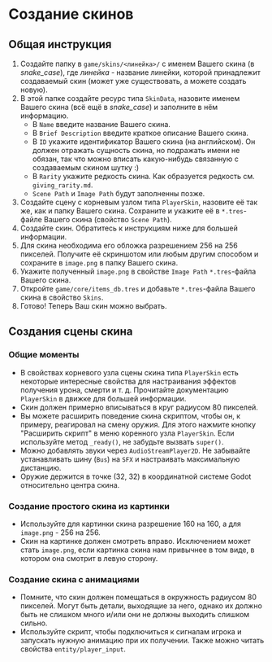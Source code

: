 # Создание скинов

## Общая инструкция

1. Создайте папку в `game/skins/<линейка>/` с именем Вашего скина (в *snake_case*), где *линейка* - название линейки, которой принадлежит создаваемый скин (может уже существовать, а можете создать новую).
2. В этой папке создайте ресурс типа `SkinData`, назовите именем Вашего скина (всё ещё в *snake_case*) и заполните в нём информацию.
    - В `Name` введите название Вашего скина.
    - В `Brief Description` введите краткое описание Вашего скина.
    - В `ID` укажите идентификатор Вашего скина (на английском). Он должен отражать сущность скина, но подражать имени не обязан, так что можно вписать какую-нибудь связанную с создаваемым скином шутку :)
    - В `Rarity` укажите редкость скина. Как образуется редкость см. `giving_rarity.md`.
    - `Scene Path` и `Image Path` будут заполненны позже.
3. Создайте сцену с корневым узлом типа `PlayerSkin`, назовите её так же, как и папку Вашего скина. Сохраните и укажите её в `*.tres`-файле Вашего скина (свойство `Scene Path`).
4. Создайте скин. Обратитесь к инструкциям ниже для большей информации.
5. Для скина необходима его обложка разрешением 256 на 256 пикселей. Получите её скриншотом или любым другим способом и сохраните в `image.png` в папку Вашего скина.
6. Укажите полученный `image.png` в свойстве `Image Path` `*.tres`-файла Вашего скина.
7. Откройте `game/core/items_db.tres` и добавьте `*.tres`-файла Вашего скина в свойство `Skins`.
8. Готово! Теперь Ваш скин можно выбрать.

## Создания сцены скина

### Общие моменты

- В свойствах корневого узла сцены скина типа `PlayerSkin` есть некоторые интересные свойства для настраивания эффектов получения урона, смерти и т. д. Прочитайте документацию `PlayerSkin` в движке для большей информации.
- Скин должен примерно вписываться в круг радиусом 80 пикселей.
- Вы можете расширить поведение скина скриптом, чтобы он, к примеру, реагировал на смену оружия. Для этого нажмите кнопку "Расширить скрипт" в меню коренного узла `PlayerSkin`. Если используйте метод `_ready()`, не забудьте вызвать `super()`.
- Можно добавлять звуки через `AudioStreamPlayer2D`. Не забывайте устанавливать шину (`Bus`) на `SFX` и настраивать максимальную дистанцию.
- Оружие держится в точке (32, 32) в координатной системе Godot относительно центра скина.

### Создание простого скина из картинки

- Используйте для картинки скина разрешение 160 на 160, а для `image.png` - 256 на 256.
- Скин на картинке должен смотреть вправо. Исключением может стать `image.png`,  если картинка скина нам привычнее в том виде, в котором она смотрит в левую сторону.

### Создание скина с анимациями

- Помните, что скин должен помещаться в окружность радиусом 80 пикселей. Могут быть детали, выходящие за него, однако их должно быть не слишком много и/или они не должны выходить слишком сильно.
- Используйте скрипт, чтобы подключиться к сигналам игрока и запускать нужную анимацию при их получении. Также можно читать свойства `entity/player_input`.
